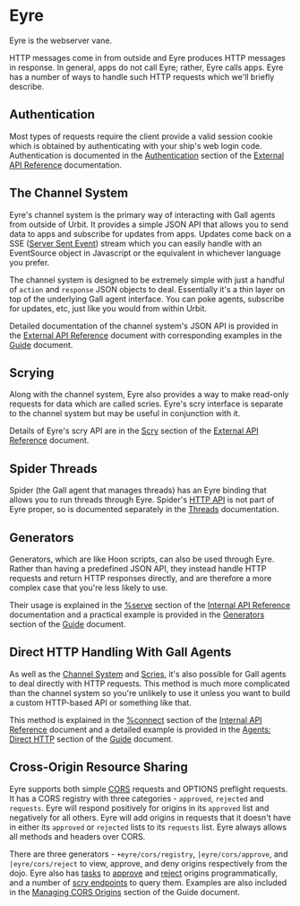 # Eyre

Eyre is the webserver vane.

HTTP messages come in from outside and Eyre produces HTTP messages in response. In general, apps do not call Eyre; rather, Eyre calls apps. Eyre has a number of ways to handle such HTTP requests which we'll briefly describe.

## Authentication

Most types of requests require the client provide a valid session cookie which is obtained by authenticating with your ship's web login code. Authentication is documented in the [Authentication](/system/kernel/eyre/reference/external-api-ref#authentication) section of the [External API Reference](/system/kernel/eyre/reference/external-api-ref) documentation.

## The Channel System

Eyre's channel system is the primary way of interacting with Gall agents from outside of Urbit. It provides a simple JSON API that allows you to send data to apps and subscribe for updates from apps. Updates come back on a SSE ([Server Sent Event](https://html.spec.whatwg.org/#server-sent-events)) stream which you can easily handle with an EventSource object in Javascript or the equivalent in whichever language you prefer.

The channel system is designed to be extremely simple with just a handful of `action` and `response` JSON objects to deal. Essentially it's a thin layer on top of the underlying Gall agent interface. You can poke agents, subscribe for updates, etc, just like you would from within Urbit.

Detailed documentation of the channel system's JSON API is provided in the [External API Reference](/system/kernel/eyre/reference/external-api-ref) document with corresponding examples in the [Guide](/system/kernel/eyre/guides/guide#using-the-channel-system) document.

## Scrying

Along with the channel system, Eyre also provides a way to make read-only requests for data which are called scries. Eyre's scry interface is separate to the channel system but may be useful in conjunction with it.

Details of Eyre's scry API are in the [Scry](/system/kernel/eyre/reference/external-api-ref#scry) section of the [External API Reference](/system/kernel/eyre/reference/external-api-ref) document.

## Spider Threads

Spider (the Gall agent that manages threads) has an Eyre binding that allows you to run threads through Eyre. Spider's [HTTP API](/userspace/threads/guides/http-api) is not part of Eyre proper, so is documented separately in the [Threads](/userspace/threads) documentation.

## Generators

Generators, which are like Hoon scripts, can also be used through Eyre. Rather than having a predefined JSON API, they instead handle HTTP requests and return HTTP responses directly, and are therefore a more complex case that you're less likely to use.

Their usage is explained in the [%serve](/system/kernel/eyre/reference/tasks#serve) section of the [Internal API Reference](/system/kernel/eyre/reference/tasks) documentation and a practical example is provided in the [Generators](/system/kernel/eyre/guides/guide#generators) section of the [Guide](/system/kernel/eyre/guides/guide) document.

## Direct HTTP Handling With Gall Agents

As well as the [Channel System](#the-channel-system) and [Scries](#scrying), it's also possible for Gall agents to deal directly with HTTP requests. This method is much more complicated than the channel system so you're unlikely to use it unless you want to build a custom HTTP-based API or something like that.

This method is explained in the [%connect](/system/kernel/eyre/reference/tasks#connect) section of the [Internal API Reference](/system/kernel/eyre/reference/tasks) document and a detailed example is provided in the [Agents: Direct HTTP](/system/kernel/eyre/guides/guide#agents-direct-http) section of the [Guide](/system/kernel/eyre/guides/guide) document.

## Cross-Origin Resource Sharing

Eyre supports both simple [CORS](https://developer.mozilla.org/en-US/docs/Web/HTTP/CORS) requests and OPTIONS preflight requests. It has a CORS registry with three categories - `approved`, `rejected` and `requests`. Eyre will respond positively for origins in its `approved` list and negatively for all others. Eyre will add origins in requests that it doesn't have in either its `approved` or `rejected` lists to its `requests` list. Eyre always allows all methods and headers over CORS.

There are three generators - `+eyre/cors/registry`, `|eyre/cors/approve`, and `|eyre/cors/reject` to view, approve, and deny origins respectively from the dojo. Eyre also has [tasks](/system/kernel/eyre/reference/tasks) to [approve](/system/kernel/eyre/reference/tasks#approve-origin) and [reject](/system/kernel/eyre/reference/tasks#reject-origin) origins programmatically, and a number of [scry endpoints](/system/kernel/eyre/reference/scry) to query them. Examples are also included in the [Managing CORS Origins](/system/kernel/eyre/guides/guide#managing-cors-origins) section of the Guide document.
